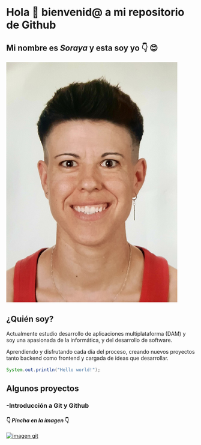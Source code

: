 # Hola :wave: bienvenid@ a mi repositorio de Github
## Mi nombre es _Soraya_ y esta soy yo :point_down: :blush:

![Imagen de Portada](Recursos/FotoCarnet.jpg)

## ¿Quién soy?

Actualmente estudio desarrollo de aplicaciones multiplataforma (DAM) y soy una apasionada de la informática, y del desarrollo de software.

Aprendiendo y disfrutando cada día del proceso, creando nuevos proyectos tanto backend como frontend y cargada de ideas que desarrollar.

```java
System.out.println("Hello world!");

```

## Algunos proyectos

### -Introducción a Git y Github
#### :point_down: _Pincha en la imagen_ :point_down:
[![imagen git](https://github.com/SorayaBF13/retogit/assets/167620199/249ea992-1d1b-42d1-89ac-6fc1fc5284d0)](https://github.com/SorayaBF13/retogit/blob/2289fcb6b0b6281222de3e184351ec480f633554/README.md)



